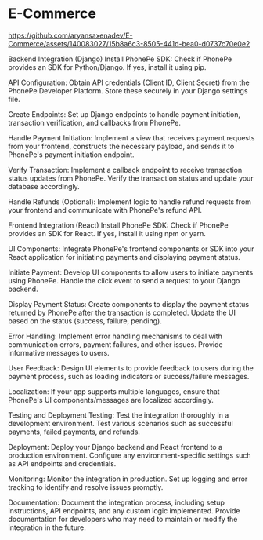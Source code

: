 # E-Commerce

https://github.com/aryansaxenadev/E-Commerce/assets/140083027/15b8a6c3-8505-441d-bea0-d0737c70e0e2

Backend Integration (Django)
Install PhonePe SDK: Check if PhonePe provides an SDK for Python/Django. If yes, install it using pip.

API Configuration: Obtain API credentials (Client ID, Client Secret) from the PhonePe Developer Platform. Store these securely in your Django settings file.

Create Endpoints: Set up Django endpoints to handle payment initiation, transaction verification, and callbacks from PhonePe.

Handle Payment Initiation: Implement a view that receives payment requests from your frontend, constructs the necessary payload, and sends it to PhonePe's payment initiation endpoint.

Verify Transaction: Implement a callback endpoint to receive transaction status updates from PhonePe. Verify the transaction status and update your database accordingly.

Handle Refunds (Optional): Implement logic to handle refund requests from your frontend and communicate with PhonePe's refund API.

Frontend Integration (React)
Install PhonePe SDK: Check if PhonePe provides an SDK for React. If yes, install it using npm or yarn.

UI Components: Integrate PhonePe's frontend components or SDK into your React application for initiating payments and displaying payment status.

Initiate Payment: Develop UI components to allow users to initiate payments using PhonePe. Handle the click event to send a request to your Django backend.

Display Payment Status: Create components to display the payment status returned by PhonePe after the transaction is completed. Update the UI based on the status (success, failure, pending).

Error Handling: Implement error handling mechanisms to deal with communication errors, payment failures, and other issues. Provide informative messages to users.

User Feedback: Design UI elements to provide feedback to users during the payment process, such as loading indicators or success/failure messages.

Localization: If your app supports multiple languages, ensure that PhonePe's UI components/messages are localized accordingly.

Testing and Deployment
Testing: Test the integration thoroughly in a development environment. Test various scenarios such as successful payments, failed payments, and refunds.

Deployment: Deploy your Django backend and React frontend to a production environment. Configure any environment-specific settings such as API endpoints and credentials.

Monitoring: Monitor the integration in production. Set up logging and error tracking to identify and resolve issues promptly.

Documentation: Document the integration process, including setup instructions, API endpoints, and any custom logic implemented. Provide documentation for developers who may need to maintain or modify the integration in the future.
